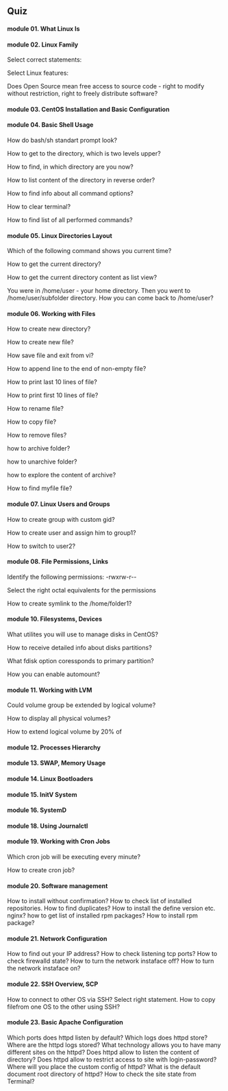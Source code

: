 ## Quiz
 
#### module 01. What Linux Is
#### module 02. Linux Family
Select correct statements:

Select Linux features:

Does Open Source mean free access to source code - right to modify without restriction, right to freely distribute software?

#### module 03. CentOS Installation and Basic Configuration
#### module 04. Basic Shell Usage
How do bash/sh standart prompt look?

How to get to the directory, which is two levels upper?

How to find, in which directory are you now?

How to list content of the directory in reverse order?

How to find info about all command options?

How to clear terminal?

How to find list of all performed commands?

#### module 05. Linux Directories Layout
Which of the following command shows you current time?

How to get the current directory?

How to get the current directory content as list view?

You were in /home/user - your home directory. Then you went to /home/user/subfolder directory. How you can come back to /home/user?


#### module 06. Working with Files
How to create new directory?

How to create new file?

How save file and exit from vi?

How to append line to the end of non-empty file?

How to print last 10 lines of file?

How to print first 10 lines of file?

How to rename file?


How to copy file?

How to remove files?

how to archive folder?

how to unarchive folder?

how to explore the content of archive?

How to find myfile file?

#### module 07. Linux Users and Groups
How to create group with custom gid?

How to create user and assign him to group1?

How to switch to user2?

#### module 08. File Permissions, Links
Identify the following permissions: -rwxrw-r--

Select the right octal equivalents for the permissions

How to create symlink to the /home/folder1?

#### module 10. Filesystems, Devices
What utilites you will use to manage disks in CentOS?

How to receive detailed info about disks partitions?

What fdisk option coressponds to primary partition?

How you can enable automount?

#### module 11. Working with LVM
Could volume group be extended by logical volume?

How to display all physical volumes?

How to extend logical volume by 20% of 
#### module 12. Processes Hierarchy
#### module 13. SWAP, Memory Usage
#### module 14. Linux Bootloaders
#### module 15. InitV System
#### module 16. SystemD
#### module 18. Using Journalctl
#### module 19. Working with Cron Jobs
Which cron job will be executing every minute?

How to create cron job?

#### module 20. Software management
How to install without confirmation?
How to check list of installed repositories.
How to find duplicates?
How to install the define version etc. nginx?
how to get list of installed rpm packages?
How to install rpm package?
#### module 21. Network Configuration
How to find out your IP address?
How to check listening tcp ports?
How to check firewalld state?
How to turn the network instaface off?
How to turn the network instaface on?
#### module 22. SSH Overview, SCP
How to connect to other OS via SSH? Select right statement.
How to copy filefrom one OS to the other using SSH?
#### module 23. Basic Apache Configuration
Which ports does httpd listen by default?
Which logs does httpd store?
Where are the httpd logs stored?
What technology allows you to have many different sites on the httpd?
Does httpd allow to listen the content of directory?
Does httpd allow to restrict access to site with login-password?
Where will you place the custom config of httpd?
What is the default document root directory of httpd?
How to check the site state from Terminal?
